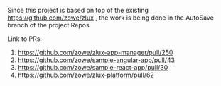 Since this project is based on top of the existing https://github.com/zowe/zlux , the work is being done in the AutoSave branch of the project Repos.

Link to PRs:
1. https://github.com/zowe/zlux-app-manager/pull/250
2. https://github.com/zowe/sample-angular-app/pull/43
3. https://github.com/zowe/sample-react-app/pull/30
4. https://github.com/zowe/zlux-platform/pull/62
